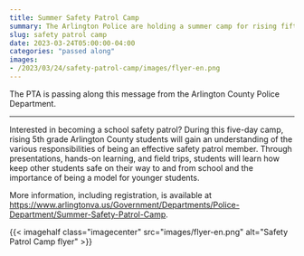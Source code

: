 ```yaml
--- 
title: Summer Safety Patrol Camp
summary: The Arlington Police are holding a summer camp for rising fifth graders to learn about being an effective safety patrol member.
slug: safety patrol camp
date: 2023-03-24T05:00:00-04:00
categories: "passed along"
images: 
- /2023/03/24/safety-patrol-camp/images/flyer-en.png
---
```


The PTA is passing along this message from the Arlington County Police Department.

---

Interested in becoming a school safety patrol? During this five-day camp, rising 5th grade Arlington County students will gain an understanding of the various responsibilities of being an effective safety patrol member. Through presentations, hands-on learning, and field trips, students will learn how keep other students safe on their way to and from school and the importance of being a model for younger students.

More information, including registration, is available at https://www.arlingtonva.us/Government/Departments/Police-Department/Summer-Safety-Patrol-Camp.

{{< imagehalf class="imagecenter" src="images/flyer-en.png" alt="Safety Patrol Camp flyer" >}}